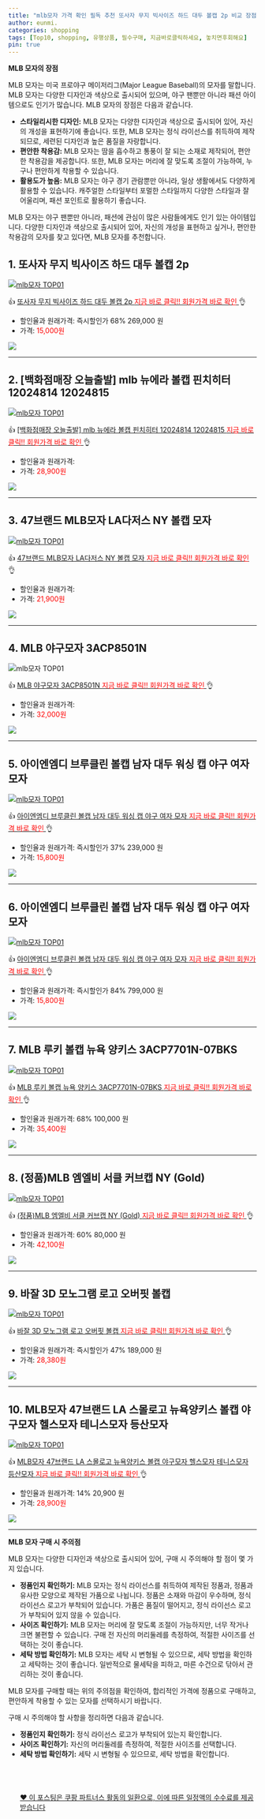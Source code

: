 ```yaml
---
title: "mlb모자 가격 확인 필독 추천 또사자 무지 빅사이즈 하드 대두 볼캡 2p 비교 장점 구매가이드"
author: eunmi.
categories: shopping
tags: [Top10, shopping, 유행상품, 필수구매, 지금바로클릭하세요, 놓치면후회해요]
pin: true
---
```

**MLB 모자의 장점**

MLB 모자는 미국 프로야구 메이저리그(Major League Baseball)의 모자를 말합니다. MLB 모자는 다양한 디자인과 색상으로 출시되어 있으며, 야구 팬뿐만 아니라 패션 아이템으로도 인기가 많습니다. MLB 모자의 장점은 다음과 같습니다.

* **스타일리시한 디자인:** MLB 모자는 다양한 디자인과 색상으로 출시되어 있어, 자신의 개성을 표현하기에 좋습니다. 또한, MLB 모자는 정식 라이선스를 취득하여 제작되므로, 세련된 디자인과 높은 품질을 자랑합니다.
* **편안한 착용감:** MLB 모자는 땀을 흡수하고 통풍이 잘 되는 소재로 제작되어, 편안한 착용감을 제공합니다. 또한, MLB 모자는 머리에 잘 맞도록 조절이 가능하여, 누구나 편안하게 착용할 수 있습니다.
* **활용도가 높음:** MLB 모자는 야구 경기 관람뿐만 아니라, 일상 생활에서도 다양하게 활용할 수 있습니다. 캐주얼한 스타일부터 포멀한 스타일까지 다양한 스타일과 잘 어울리며, 패션 포인트로 활용하기 좋습니다.

MLB 모자는 야구 팬뿐만 아니라, 패션에 관심이 많은 사람들에게도 인기 있는 아이템입니다. 다양한 디자인과 색상으로 출시되어 있어, 자신의 개성을 표현하고 싶거나, 편안한 착용감의 모자를 찾고 있다면, MLB 모자를 추천합니다.

   

## 1. 또사자 무지 빅사이즈 하드 대두 볼캡 2p

[![mlb모자 TOP01](https://thumbnail10.coupangcdn.com/thumbnails/remote/230x230ex/image/vendor_inventory/5e35/916fd35d68e20702ca4a2e159ddf88d1fd14d4929b791daed25d01db14db.png)](https://link.coupang.com/re/AFFSDP?lptag=AF3617701&subid=GithubCoopas&pageKey=6598417530&traceid=V0-153&itemId=14916677139&vendorItemId=84979541298)


👍 [또사자 무지 빅사이즈 하드 대두 볼캡 2p <font color=red> 지금 바로 클릭!! 회원가격 바로 확인 </font> ](https://link.coupang.com/re/AFFSDP?lptag=AF3617701&subid=GithubCoopas&pageKey=6598417530&traceid=V0-153&itemId=14916677139&vendorItemId=84979541298) 👌 


- 할인율과 원래가격: 즉시할인가 68%  269,000   원
- 가격: <span style='color:red'>15,000원</span>

[![](/discount_price.png)](https://link.coupang.com/re/AFFSDP?lptag=AF3617701&subid=GithubCoopas&pageKey=6598417530&traceid=V0-153&itemId=14916677139&vendorItemId=84979541298)

---


   

## 2. [백화점매장 오늘출발] mlb 뉴에라 볼캡 핀치히터 12024814 12024815

[![mlb모자 TOP01](https://thumbnail6.coupangcdn.com/thumbnails/remote/230x230ex/image/vendor_inventory/82ad/631440f6dcc38bf344141f849a79a1bea233697e6b830866e9ebe88e9b3f.jpg)](https://link.coupang.com/re/AFFSDP?lptag=AF3617701&subid=GithubCoopas&pageKey=7350130278&traceid=V0-153&itemId=18912228885&vendorItemId=86039592157)


👍 [[백화점매장 오늘출발] mlb 뉴에라 볼캡 핀치히터 12024814 12024815 <font color=red> 지금 바로 클릭!! 회원가격 바로 확인 </font> ](https://link.coupang.com/re/AFFSDP?lptag=AF3617701&subid=GithubCoopas&pageKey=7350130278&traceid=V0-153&itemId=18912228885&vendorItemId=86039592157) 👌 


- 할인율과 원래가격: 
- 가격: <span style='color:red'>28,900원</span>

[![](/discount_price.png)](https://link.coupang.com/re/AFFSDP?lptag=AF3617701&subid=GithubCoopas&pageKey=7350130278&traceid=V0-153&itemId=18912228885&vendorItemId=86039592157)

---


   

## 3. 47브랜드 MLB모자 LA다저스 NY 볼캡 모자

[![mlb모자 TOP01](https://thumbnail8.coupangcdn.com/thumbnails/remote/230x230ex/image/vendor_inventory/fddb/20fd2460528cadc7e249f41179270f9ecdc8b41bae8a30c3c741be999169.jpg)](https://link.coupang.com/re/AFFSDP?lptag=AF3617701&subid=GithubCoopas&pageKey=7405204807&traceid=V0-153&itemId=19175285127&vendorItemId=86293326282)


👍 [47브랜드 MLB모자 LA다저스 NY 볼캡 모자 <font color=red> 지금 바로 클릭!! 회원가격 바로 확인 </font> ](https://link.coupang.com/re/AFFSDP?lptag=AF3617701&subid=GithubCoopas&pageKey=7405204807&traceid=V0-153&itemId=19175285127&vendorItemId=86293326282) 👌 


- 할인율과 원래가격: 
- 가격: <span style='color:red'>21,900원</span>

[![](/discount_price.png)](https://link.coupang.com/re/AFFSDP?lptag=AF3617701&subid=GithubCoopas&pageKey=7405204807&traceid=V0-153&itemId=19175285127&vendorItemId=86293326282)

---


   

## 4. MLB 야구모자 3ACP8501N

![mlb모자 TOP01](https://thumbnail7.coupangcdn.com/thumbnails/remote/230x230ex/image/vendor_inventory/1c82/9c3b7a4d2d28118201e8759e77dc604fe2b3b620b9468449880904a9b45f.JPG)


👍 [MLB 야구모자 3ACP8501N <font color=red> 지금 바로 클릭!! 회원가격 바로 확인 </font> ](https://link.coupang.com/re/AFFSDP?lptag=AF3617701&subid=GithubCoopas&pageKey=7350747786&traceid=V0-153&itemId=18915042681&vendorItemId=86042297110) 👌 


- 할인율과 원래가격: 
- 가격: <span style='color:red'>32,000원</span>

[![](/discount_price.png)](https://link.coupang.com/re/AFFSDP?lptag=AF3617701&subid=GithubCoopas&pageKey=7350747786&traceid=V0-153&itemId=18915042681&vendorItemId=86042297110)

---


   

## 5. 아이엔엠디 브루클린 볼캡 남자 대두 워싱 캡 야구 여자 모자

[![mlb모자 TOP01](https://thumbnail9.coupangcdn.com/thumbnails/remote/230x230ex/image/vendor_inventory/4c0f/aa5bcc30e66f4b9bf6096e6959b77b9e8aa58b9ddaacec8dde7b58b5c3fb.jpg)](https://link.coupang.com/re/AFFSDP?lptag=AF3617701&subid=GithubCoopas&pageKey=7576569145&traceid=V0-153&itemId=19991791402&vendorItemId=87089609581)


👍 [아이엔엠디 브루클린 볼캡 남자 대두 워싱 캡 야구 여자 모자 <font color=red> 지금 바로 클릭!! 회원가격 바로 확인 </font> ](https://link.coupang.com/re/AFFSDP?lptag=AF3617701&subid=GithubCoopas&pageKey=7576569145&traceid=V0-153&itemId=19991791402&vendorItemId=87089609581) 👌 


- 할인율과 원래가격: 즉시할인가 37%  239,000   원
- 가격: <span style='color:red'>15,800원</span>

[![](/discount_price.png)](https://link.coupang.com/re/AFFSDP?lptag=AF3617701&subid=GithubCoopas&pageKey=7576569145&traceid=V0-153&itemId=19991791402&vendorItemId=87089609581)

---


   

## 6. 아이엔엠디 브루클린 볼캡 남자 대두 워싱 캡 야구 여자 모자

[![mlb모자 TOP01](https://thumbnail7.coupangcdn.com/thumbnails/remote/230x230ex/image/vendor_inventory/0fac/86b1068e5258246109997076a1a16c9db8c02f74c7021c1bd6f8e498773d.jpg)](https://link.coupang.com/re/AFFSDP?lptag=AF3617701&subid=GithubCoopas&pageKey=7576569145&traceid=V0-153&itemId=19991791398&vendorItemId=87089609570)


👍 [아이엔엠디 브루클린 볼캡 남자 대두 워싱 캡 야구 여자 모자 <font color=red> 지금 바로 클릭!! 회원가격 바로 확인 </font> ](https://link.coupang.com/re/AFFSDP?lptag=AF3617701&subid=GithubCoopas&pageKey=7576569145&traceid=V0-153&itemId=19991791398&vendorItemId=87089609570) 👌 


- 할인율과 원래가격: 즉시할인가 84%  799,000   원
- 가격: <span style='color:red'>15,800원</span>

[![](/discount_price.png)](https://link.coupang.com/re/AFFSDP?lptag=AF3617701&subid=GithubCoopas&pageKey=7576569145&traceid=V0-153&itemId=19991791398&vendorItemId=87089609570)

---


   

## 7. MLB 루키 볼캡 뉴욕 양키스 3ACP7701N-07BKS

[![mlb모자 TOP01](https://thumbnail10.coupangcdn.com/thumbnails/remote/230x230ex/image/vendor_inventory/a8b7/2797184b5bd427f7b637956634d3789167814d756cea368eed5ad162e37c.jpg)](https://link.coupang.com/re/AFFSDP?lptag=AF3617701&subid=GithubCoopas&pageKey=6475165724&traceid=V0-153&itemId=14150126303&vendorItemId=71183017543)


👍 [MLB 루키 볼캡 뉴욕 양키스 3ACP7701N-07BKS <font color=red> 지금 바로 클릭!! 회원가격 바로 확인 </font> ](https://link.coupang.com/re/AFFSDP?lptag=AF3617701&subid=GithubCoopas&pageKey=6475165724&traceid=V0-153&itemId=14150126303&vendorItemId=71183017543) 👌 


- 할인율과 원래가격: 68%  100,000   원
- 가격: <span style='color:red'>35,400원</span>

[![](/discount_price.png)](https://link.coupang.com/re/AFFSDP?lptag=AF3617701&subid=GithubCoopas&pageKey=6475165724&traceid=V0-153&itemId=14150126303&vendorItemId=71183017543)

---


   

## 8. (정품)MLB 엠엘비 서클 커브캡 NY (Gold)

[![mlb모자 TOP01](https://thumbnail7.coupangcdn.com/thumbnails/remote/230x230ex/image/vendor_inventory/eebd/a9233b7ca67be671e2eaf61b44ac1a4c0256c7f05ab3a3239fe0abe631b7.jpg)](https://link.coupang.com/re/AFFSDP?lptag=AF3617701&subid=GithubCoopas&pageKey=7552691508&traceid=V0-153&itemId=19880579647&vendorItemId=87604034668)


👍 [(정품)MLB 엠엘비 서클 커브캡 NY (Gold) <font color=red> 지금 바로 클릭!! 회원가격 바로 확인 </font> ](https://link.coupang.com/re/AFFSDP?lptag=AF3617701&subid=GithubCoopas&pageKey=7552691508&traceid=V0-153&itemId=19880579647&vendorItemId=87604034668) 👌 


- 할인율과 원래가격: 60%  80,000   원
- 가격: <span style='color:red'>42,100원</span>

[![](/discount_price.png)](https://link.coupang.com/re/AFFSDP?lptag=AF3617701&subid=GithubCoopas&pageKey=7552691508&traceid=V0-153&itemId=19880579647&vendorItemId=87604034668)

---


   

## 9. 바잘 3D 모노그램 로고 오버핏 볼캡

[![mlb모자 TOP01](https://thumbnail10.coupangcdn.com/thumbnails/remote/230x230ex/image/rs_quotation_api/boiphso9/76f7662771434efdb3b779b3b286fb05.jpg)](https://link.coupang.com/re/AFFSDP?lptag=AF3617701&subid=GithubCoopas&pageKey=5172377985&traceid=V0-153&itemId=7139082727&vendorItemId=74102003655)


👍 [바잘 3D 모노그램 로고 오버핏 볼캡 <font color=red> 지금 바로 클릭!! 회원가격 바로 확인 </font> ](https://link.coupang.com/re/AFFSDP?lptag=AF3617701&subid=GithubCoopas&pageKey=5172377985&traceid=V0-153&itemId=7139082727&vendorItemId=74102003655) 👌 


- 할인율과 원래가격: 즉시할인가 47%  189,000   원
- 가격: <span style='color:red'>28,380원</span>

[![](/discount_price.png)](https://link.coupang.com/re/AFFSDP?lptag=AF3617701&subid=GithubCoopas&pageKey=5172377985&traceid=V0-153&itemId=7139082727&vendorItemId=74102003655)

---


   

## 10. MLB모자 47브랜드 LA 스몰로고 뉴욕양키스 볼캡 야구모자 헬스모자 테니스모자 등산모자

[![mlb모자 TOP01](https://thumbnail9.coupangcdn.com/thumbnails/remote/230x230ex/image/vendor_inventory/3251/527aedc5ccf5ff42662310db4656f5f6c55768e35375bc2f707b6bad88ad.jpg)](https://link.coupang.com/re/AFFSDP?lptag=AF3617701&subid=GithubCoopas&pageKey=7456240465&traceid=V0-153&itemId=19423604089&vendorItemId=85266547237)


👍 [MLB모자 47브랜드 LA 스몰로고 뉴욕양키스 볼캡 야구모자 헬스모자 테니스모자 등산모자 <font color=red> 지금 바로 클릭!! 회원가격 바로 확인 </font> ](https://link.coupang.com/re/AFFSDP?lptag=AF3617701&subid=GithubCoopas&pageKey=7456240465&traceid=V0-153&itemId=19423604089&vendorItemId=85266547237) 👌 


- 할인율과 원래가격: 14%  20,900   원
- 가격: <span style='color:red'>28,900원</span>

[![](/discount_price.png)](https://link.coupang.com/re/AFFSDP?lptag=AF3617701&subid=GithubCoopas&pageKey=7456240465&traceid=V0-153&itemId=19423604089&vendorItemId=85266547237)

---
**MLB 모자 구매 시 주의점**

MLB 모자는 다양한 디자인과 색상으로 출시되어 있어, 구매 시 주의해야 할 점이 몇 가지 있습니다.

* **정품인지 확인하기:** MLB 모자는 정식 라이선스를 취득하여 제작된 정품과, 정품과 유사한 모양으로 제작된 가품으로 나뉩니다. 정품은 소재와 마감이 우수하며, 정식 라이선스 로고가 부착되어 있습니다. 가품은 품질이 떨어지고, 정식 라이선스 로고가 부착되어 있지 않을 수 있습니다.
* **사이즈 확인하기:** MLB 모자는 머리에 잘 맞도록 조절이 가능하지만, 너무 작거나 크면 불편할 수 있습니다. 구매 전 자신의 머리둘레를 측정하여, 적절한 사이즈를 선택하는 것이 좋습니다.
* **세탁 방법 확인하기:** MLB 모자는 세탁 시 변형될 수 있으므로, 세탁 방법을 확인하고 세탁하는 것이 좋습니다. 일반적으로 물세탁을 피하고, 마른 수건으로 닦아서 관리하는 것이 좋습니다.

MLB 모자를 구매할 때는 위의 주의점을 확인하여, 합리적인 가격에 정품으로 구매하고, 편안하게 착용할 수 있는 모자를 선택하시기 바랍니다.

구매 시 주의해야 할 사항을 정리하면 다음과 같습니다.

* **정품인지 확인하기:** 정식 라이선스 로고가 부착되어 있는지 확인합니다.
* **사이즈 확인하기:** 자신의 머리둘레를 측정하여, 적절한 사이즈를 선택합니다.
* **세탁 방법 확인하기:** 세탁 시 변형될 수 있으므로, 세탁 방법을 확인합니다.<br><br><br><br><br> [ ❤  이 포스팅은 쿠팡 파트너스 활동의 일환으로, 이에 따른 일정액의 수수료를 제공받습니다](https://link.coupang.com/a/bcEFyh)